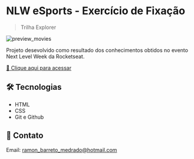 # NLW eSports - Exercício de Fixação

> Trilha Explorer

![preview_movies](https://user-images.githubusercontent.com/105830248/190930351-58db6383-c20d-406e-802a-ccd1cd7f8402.png)

Projeto desevolvido como resultado dos conhecimentos obtidos no evento Next Level Week da Rocketseat.

[🔗 Clique aqui para acessar](https://ramonbarret.github.io/meus_filmes.git/)

## 🛠 Tecnologias

- HTML
- CSS
- Git e Github

## 📲 Contato

Email: ramon_barreto_medrado@hotmail.com
